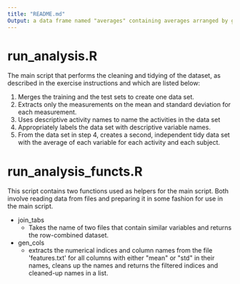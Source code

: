 ```yaml
---
title: "README.md"
Output: a data frame named "averages" containing averages arranged by group.
---
```


# run_analysis.R

The main script that performs the cleaning and tidying of the dataset, as described in the exercise instructions and which are listed below:

1. Merges the training and the test sets to create one data set.
2. Extracts only the measurements on the mean and standard deviation for each measurement.
3. Uses descriptive activity names to name the activities in the data set
4. Appropriately labels the data set with descriptive variable names.
5. From the data set in step 4, creates a second, independent tidy data set with the average of each variable for each activity and each subject.

# run_analysis_functs.R

This script contains two functions used as helpers for the main script. Both involve reading data from files and preparing it in some fashion for use in the main script.

* join_tabs
  + Takes the name of two files that contain similar variables and returns the row-combined dataset.
* gen_cols
  + extracts the numerical indices and column names from the file 'features.txt' for all columns with either "mean" or "std" in their names, cleans up the names and returns the filtered indices and cleaned-up names in a list.